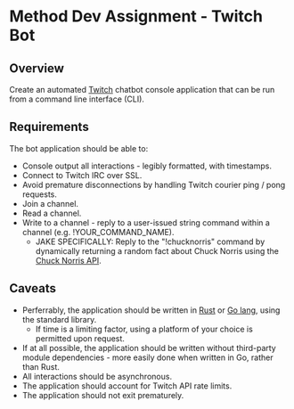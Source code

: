 # Method Dev Assignment - Twitch Bot 

## Overview

Create an automated [Twitch](https://dev.twitch.tv/docs/irc) chatbot console application 
that can be run from a command line interface (CLI).


## Requirements
The bot application should be able to:
* Console output all interactions - legibly formatted, with timestamps.
* Connect to Twitch IRC over SSL.
* Avoid premature disconnections by handling Twitch courier ping / pong requests.
* Join a channel.
* Read a channel.
* Write to a channel - reply to a user-issued string command within a channel (e.g. !YOUR_COMMAND_NAME).
    * JAKE SPECIFICALLY: Reply to the "!chucknorris" command by dynamically returning a random fact about Chuck Norris using the [Chuck Norris API](https://api.chucknorris.io).


## Caveats
* Perferrably, the application should be written in [Rust](https://www.rust-lang.org/) or [Go lang](https://golang.org/pkg/), using the standard library.
    * If time is a limiting factor, using a platform of your choice is permitted upon request.
* If at all possible, the application should be written without third-party module dependencies - more easily done when written in Go, rather than Rust.
* All interactions should be asynchronous.
* The application should account for Twitch API rate limits.
* The application should not exit prematurely.